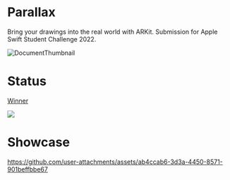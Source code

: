 # Parallax

Bring your drawings into the real world with ARKit. Submission for Apple Swift Student Challenge 2022.

![DocumentThumbnail](https://github.com/user-attachments/assets/8ed4f17c-c4d7-4052-9e6c-20ed1df48f5f)

# Status

[Winner](https://x.com/_Luis_Leonardo/status/1655999360541523968)

![](https://github.com/user-attachments/assets/51e6f4e3-549d-40d9-b5ff-1fdc53e71d94)

# Showcase

https://github.com/user-attachments/assets/ab4ccab6-3d3a-4450-8571-901beffbbe67
